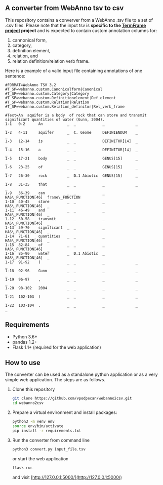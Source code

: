 ## A converter from WebAnno tsv to csv

This repository contains a converver from a WebAnno .tsv file to a set of .csv files.
Please note that the input tsv is **specific to the [TermFrame project](https://termframe.ff.uni-lj.si/) project** and is expected to contain custom annotation columns for:

1.  cannonical form,
2.  category,
3.  definition element,
4.  relation, and
5.  relation definition/relation verb frame.

Here is a example of a valid input file containing annotations of one sentence:

```
#FORMAT=WebAnno TSV 3.2
#T_SP=webanno.custom.Canonicalform|Canonical
#T_SP=webanno.custom.Category|Category
#T_SP=webanno.custom.Definitionelement|Def_element
#T_SP=webanno.custom.Relation|Relation
#T_SP=webanno.custom.Relation_definitor|Rel_verb_frame

#Text=An  aquifer is a body  of rock that can store and transmit significant quantities of water (Gunn, 2004).
1-1   0-2      An           _  _            _              _                  _                
1-2   4-11     aquifer      _  C. Geome     DEFINIENDUM    _                  _                
1-3   12-14    is           _  _            DEFINITOR[14]  _                  _                
1-4   15-16    a            _  _            DEFINITOR[14]  _                  _                
1-5   17-21    body         _  _            GENUS[15]      _                  _                
1-6   23-25    of           _  _            GENUS[15]      _                  _                
1-7   26-30    rock         _  D.1 Abiotic  GENUS[15]      _                  _                
1-8   31-35    that         _  _            _              _                  _                
1-9   36-39    can          _  _            _              HAS\_FUNCTION[46]  frame\_FUNCTION  
1-10  40-45    store        _  _            _              HAS\_FUNCTION[46]  _                
1-11  46-49    and          _  _            _              HAS\_FUNCTION[46]  _                
1-12  50-58    transmit     _  _            _              HAS\_FUNCTION[46]  _                
1-13  59-70    significant  _  _            _              HAS\_FUNCTION[46]  _                
1-14  71-81    quantities   _  _            _              HAS\_FUNCTION[46]  _                
1-15  82-84    of           _  _            _              HAS\_FUNCTION[46]  _                
1-16  85-90    water        _  D.1 Abiotic  _              HAS\_FUNCTION[46]  _                
1-17  91-92    (            _  _            _              _                  _                
1-18  92-96    Gunn         _  _            _              _                  _                
1-19  96-97    ,            _  _            _              _                  _                
1-20  98-102   2004         _  _            _              _                  _                
1-21  102-103  )            _  _            _              _                  _                
1-22  103-104  .            _  _            _              _                  _                
```


## Requirements

-  Python 3.6+
-  pandas 1.2+
-  Flask 1.1+ (required for the web application)

## How to use

The converter can be used as a standalone python application or as a very simple web application. The steps are as follows.


1. Clone this repository
   ```bash
   git clone https://github.com/vpodpecan/webanno2csv.git
   cd webanno2csv
   ```

2. Prepare a virtual environment and install packages:
    ```bash
    python3 -m venv env
    source env/bin/activate
    pip install -r requirements.txt
    ```

3. Run the converter from command line
   ```bash
   python3 convert.py input_file.tsv
   ```
   or start the web application
   ```bash
   flask run
   ```
   and visit [http://127.0.0.1:5000/](http://127.0.0.1:5000/)

